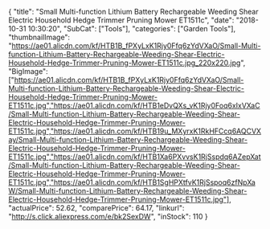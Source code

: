 {
	"title": "Small Multi-function Lithium Battery Rechargeable Weeding Shear Electric Household Hedge Trimmer Pruning Mower ET1511c",
	"date": "2018-10-31 10:30:20",
	"SubCat": ["Tools"],
	"categories": ["Garden Tools"],
	"thumbnailImage": "https://ae01.alicdn.com/kf/HTB1B_fPXyLxK1Rjy0Ffq6zYdVXaO/Small-Multi-function-Lithium-Battery-Rechargeable-Weeding-Shear-Electric-Household-Hedge-Trimmer-Pruning-Mower-ET1511c.jpg_220x220.jpg",
	"BigImage": ["https://ae01.alicdn.com/kf/HTB1B_fPXyLxK1Rjy0Ffq6zYdVXaO/Small-Multi-function-Lithium-Battery-Rechargeable-Weeding-Shear-Electric-Household-Hedge-Trimmer-Pruning-Mower-ET1511c.jpg","https://ae01.alicdn.com/kf/HTB1eDvQXs_vK1Rjy0Foq6xIxVXaC/Small-Multi-function-Lithium-Battery-Rechargeable-Weeding-Shear-Electric-Household-Hedge-Trimmer-Pruning-Mower-ET1511c.jpg","https://ae01.alicdn.com/kf/HTB19u_MXyrxK1RkHFCcq6AQCVXay/Small-Multi-function-Lithium-Battery-Rechargeable-Weeding-Shear-Electric-Household-Hedge-Trimmer-Pruning-Mower-ET1511c.jpg","https://ae01.alicdn.com/kf/HTB1Xa6PXvvsK1RjSspdq6AZepXat/Small-Multi-function-Lithium-Battery-Rechargeable-Weeding-Shear-Electric-Household-Hedge-Trimmer-Pruning-Mower-ET1511c.jpg","https://ae01.alicdn.com/kf/HTB1SgHPXtfvK1RjSspoq6zfNpXaW/Small-Multi-function-Lithium-Battery-Rechargeable-Weeding-Shear-Electric-Household-Hedge-Trimmer-Pruning-Mower-ET1511c.jpg"],
	"actualPrice": 52.62,
	"comparePrice": 64.17,
	"linkurl": "http://s.click.aliexpress.com/e/bk2SexDW",
	"inStock": 110
}

